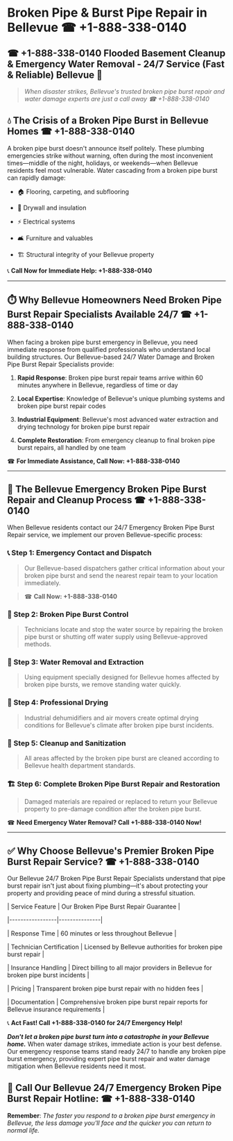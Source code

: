 # Broken Pipe & Burst Pipe Repair in Bellevue ☎ +1-888-338-0140  
## ☎ +1-888-338-0140 Flooded Basement Cleanup & Emergency Water Removal - 24/7 Service (Fast & Reliable) Bellevue 🚨  

> *When disaster strikes, Bellevue's trusted broken pipe burst repair and water damage experts are just a call away ☎ +1-888-338-0140*  

## 💧 The Crisis of a Broken Pipe Burst in Bellevue Homes ☎ +1-888-338-0140  

A broken pipe burst doesn't announce itself politely. These plumbing emergencies strike without warning, often during the most inconvenient times—middle of the night, holidays, or weekends—when Bellevue residents feel most vulnerable. Water cascading from a broken pipe burst can rapidly damage:  

* 🏠 Flooring, carpeting, and subflooring  
* 🧱 Drywall and insulation  
* ⚡ Electrical systems  
* 🛋️ Furniture and valuables  
* 🏗️ Structural integrity of your Bellevue property  

📞 **Call Now for Immediate Help: +1-888-338-0140**  

---  

## ⏱️ Why Bellevue Homeowners Need Broken Pipe Burst Repair Specialists Available 24/7 ☎ +1-888-338-0140  

When facing a broken pipe burst emergency in Bellevue, you need immediate response from qualified professionals who understand local building structures. Our Bellevue-based 24/7 Water Damage and Broken Pipe Burst Repair Specialists provide:  

1. **Rapid Response**: Broken pipe burst repair teams arrive within 60 minutes anywhere in Bellevue, regardless of time or day  
2. **Local Expertise**: Knowledge of Bellevue's unique plumbing systems and broken pipe burst repair codes  
3. **Industrial Equipment**: Bellevue's most advanced water extraction and drying technology for broken pipe burst repair  
4. **Complete Restoration**: From emergency cleanup to final broken pipe burst repairs, all handled by one team  

☎ **For Immediate Assistance, Call Now: +1-888-338-0140**  

---  

## 🔧 The Bellevue Emergency Broken Pipe Burst Repair and Cleanup Process ☎ +1-888-338-0140  

When Bellevue residents contact our 24/7 Emergency Broken Pipe Burst Repair service, we implement our proven Bellevue-specific process:  

### 📞 Step 1: Emergency Contact and Dispatch  
> Our Bellevue-based dispatchers gather critical information about your broken pipe burst and send the nearest repair team to your location immediately.  
> ☎ **Call Now: +1-888-338-0140**  

### 🚿 Step 2: Broken Pipe Burst Control  
> Technicians locate and stop the water source by repairing the broken pipe burst or shutting off water supply using Bellevue-approved methods.  

### 🌊 Step 3: Water Removal and Extraction  
> Using equipment specially designed for Bellevue homes affected by broken pipe bursts, we remove standing water quickly.  

### 💨 Step 4: Professional Drying  
> Industrial dehumidifiers and air movers create optimal drying conditions for Bellevue's climate after broken pipe burst incidents.  

### 🧼 Step 5: Cleanup and Sanitization  
> All areas affected by the broken pipe burst are cleaned according to Bellevue health department standards.  

### 🏗️ Step 6: Complete Broken Pipe Burst Repair and Restoration  
> Damaged materials are repaired or replaced to return your Bellevue property to pre-damage condition after the broken pipe burst.  

☎ **Need Emergency Water Removal? Call +1-888-338-0140 Now!**  

---  

## ✅ Why Choose Bellevue's Premier Broken Pipe Burst Repair Service? ☎ +1-888-338-0140  

Our Bellevue 24/7 Broken Pipe Burst Repair Specialists understand that pipe burst repair isn't just about fixing plumbing—it's about protecting your property and providing peace of mind during a stressful situation.  

| Service Feature | Our Broken Pipe Burst Repair Guarantee |  
|-----------------|---------------|  
| Response Time | 60 minutes or less throughout Bellevue |  
| Technician Certification | Licensed by Bellevue authorities for broken pipe burst repair |  
| Insurance Handling | Direct billing to all major providers in Bellevue for broken pipe burst incidents |  
| Pricing | Transparent broken pipe burst repair with no hidden fees |  
| Documentation | Comprehensive broken pipe burst repair reports for Bellevue insurance requirements |  

📞 **Act Fast! Call +1-888-338-0140 for 24/7 Emergency Help!**  

***Don't let a broken pipe burst turn into a catastrophe in your Bellevue home.*** When water damage strikes, immediate action is your best defense. Our emergency response teams stand ready 24/7 to handle any broken pipe burst emergency, providing expert pipe burst repair and water damage mitigation when Bellevue residents need it most.  

## 📱 Call Our Bellevue 24/7 Emergency Broken Pipe Burst Repair Hotline: ☎ +1-888-338-0140  

**Remember**: *The faster you respond to a broken pipe burst emergency in Bellevue, the less damage you'll face and the quicker you can return to normal life.*